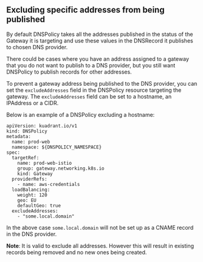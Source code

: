 ## Excluding specific addresses from being published

By default DNSPolicy takes all the addresses published in the status of the Gateway it is targeting and use these values in the DNSRecord it publishes to chosen DNS provider. 

There could be cases where you have an address assigned to a gateway that you do not want to publish to a DNS provider, but you still want DNSPolicy to publish records for other addresses.

To prevent a gateway address being published to the DNS provider, you can set the `excludeAddresses` field in the DNSPolicy resource targeting the gateway. The `excludeAddresses` field can be set to a hostname, an IPAddress or a CIDR.

Below is an example of a DNSPolicy excluding a hostname:

```
apiVersion: kuadrant.io/v1
kind: DNSPolicy
metadata:
  name: prod-web
  namespace: ${DNSPOLICY_NAMESPACE}
spec:
  targetRef:
    name: prod-web-istio
    group: gateway.networking.k8s.io
    kind: Gateway
  providerRefs:
    - name: aws-credentials
  loadBalancing:
    weight: 120
    geo: EU
    defaultGeo: true
  excludeAddresses:
    - "some.local.domain"
```

In the above case `some.local.domain` will not be set up as a CNAME record in the DNS provider.

**Note**: It is valid to exclude all addresses. However this will result in existing records being removed and no new ones being created.
